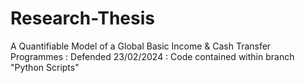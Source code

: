 # Research-Thesis
A Quantifiable Model of a Global Basic Income &amp;  Cash Transfer Programmes
: Defended 23/02/2024
: Code contained within branch "Python Scripts"
